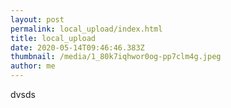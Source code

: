 ```yaml
---
layout: post
permalink: local_upload/index.html
title: local_upload
date: 2020-05-14T09:46:46.383Z
thumbnail: /media/1_80k7iqhwor0og-pp7clm4g.jpeg
author: me
---
```

dvsds
